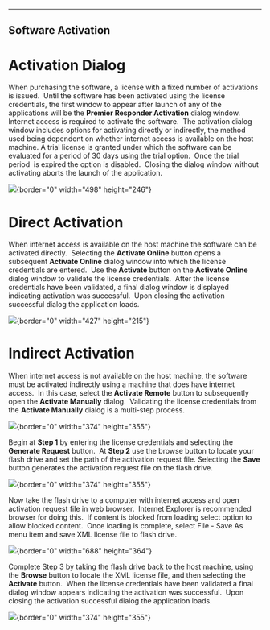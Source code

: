  -------------------------
  **Software Activation**
  -------------------------

# Activation Dialog

When purchasing the software, a license with a fixed number of
activations is issued.  Until the software has been activated using the
license credentials, the first window to appear after launch of any of
the applications will be the **Premier Responder Activation** dialog
window.  Internet access is required to activate the software.  The
activation dialog window includes options for activating directly or
indirectly, the method used being dependent on whether internet access
is available on the host machine. A trial license is granted under which
the software can be evaluated for a period of 30 days using the trial
option.  Once the trial period  is expired the option is disabled. 
Closing the dialog window without activating aborts the launch of the
application.

![](Software%20Activation_files/Image001.png){border="0" width="498"
height="246"}

# Direct Activation

When internet access is available on the host machine the software can
be activated directly.  Selecting the **Activate Online** button opens a
subsequent **Activate Online** dialog window into which the license
credentials are entered.  Use the **Activate** button on the **Activate
Online** dialog window to validate the license credentials.  After the
license credentials have been validated, a final dialog window is
displayed indicating activation was successful.  Upon closing the
activation successful dialog the application loads.

![](Software%20Activation_files/Image002.png){border="0" width="427"
height="215"}

# Indirect Activation

When internet access is not available on the host machine, the software
must be activated indirectly using a machine that does have internet
access.  In this case, select the **Activate Remote** button to
subsequently open the **Activate Manually** dialog.  Validating the
license credentials from the **Activate Manually** dialog is a
multi-step process.

![](Software%20Activation_files/Image003.png){border="0" width="374"
height="355"}

Begin at **Step 1** by entering the license credentials and selecting
the **Generate Request** button.  At **Step 2** use the browse button to
locate your flash drive and set the path of the activation request file.
Selecting the **Save** button generates the activation request file on
the flash drive.

![](Software%20Activation_files/Image004.png){border="0" width="374"
height="355"}

Now take the flash drive to a computer with internet access and open
activation request file in web browser.  Internet Explorer is
recommended browser for doing this.  If content is blocked from loading
select option to allow blocked content.  Once loading is complete,
select File - Save As menu item and save XML license file to flash
drive.

![](Software%20Activation_files/Image005.png){border="0" width="688"
height="364"}

Complete Step 3 by taking the flash drive back to the host machine,
using the **Browse** button to locate the XML license file, and then
selecting the **Activate** button.  When the license credentials have
been validated a final dialog window appears indicating the activation
was successful.  Upon closing the activation successful dialog the
application loads.

![](Software%20Activation_files/Image006.png){border="0" width="374"
height="355"}
